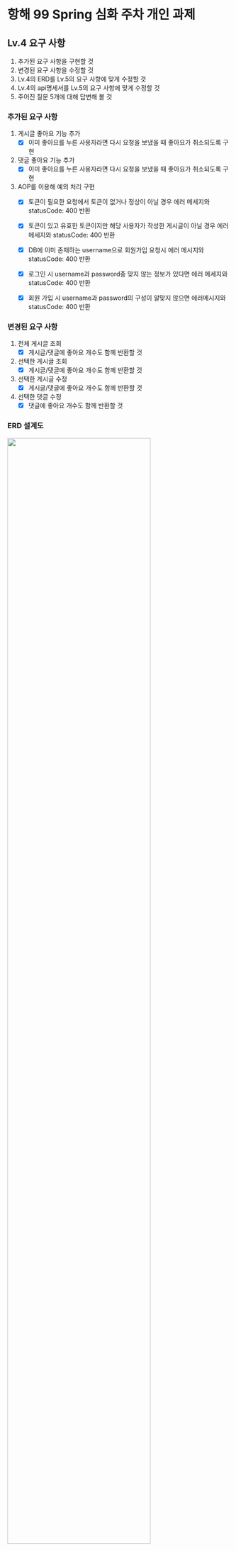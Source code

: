 # 항해 99 Spring 심화 주차 개인 과제

## Lv.4 요구 사항

1. 추가된 요구 사항을 구현할 것
2. 변경된 요구 사항을 수정할 것
3. Lv.4의 ERD를 Lv.5의 요구 사항에 맞게 수정할 것
4. Lv.4의 api명세서를 Lv.5의 요구 사항에 맞게 수정할 것
5. 주어진 질문 5개에 대해 답변해 볼 것

### 추가된 요구 사항

1. 게시글 좋아요 기능 추가
    - [x] 이미 좋아요를 누른 사용자라면 다시 요청을 보냈을 때 좋아요가 취소되도록 구현
2. 댓글 좋아요 기능 추가
    - [x] 이미 좋아요를 누른 사용자라면 다시 요청을 보냈을 때 좋아요가 취소되도록 구현
3. AOP를 이용해 예외 처리 구현
   - [x] 토큰이 필요한 요청에서 토큰이 없거나 정상이 아닐 경우 에러 메세지와 statusCode: 400 반환   
   - [x] 토큰이 있고 유효한 토큰이지만 해당 사용자가 작성한 게시글이 아닐 경우 에러 메세지와 statusCode: 400 반환   
   - [x] DB에 이미 존재하는 username으로 회원가입 요청시 에러 메시지와 statusCode: 400 반환   
   - [x] 로그인 시 username과 password중 맞지 않는 정보가 있다면 에러 메세지와 statusCode: 400 반환   
   - [x] 회원 가입 시 username과 password의 구성이 알맞지 않으면 에러메시지와 statusCode: 400 반환
   


### 변경된 요구 사항

1. 전체 게시글 조회
    - [x] 게시글/댓글에 좋아요 개수도 함께 반환할 것
2. 선택한 게시글 조회
    - [x] 게시글/댓글에 좋아요 개수도 함께 반환할 것
3. 선택한 게시글 수정
    - [x] 게시글/댓글에 좋아요 개수도 함께 반환할 것
4. 선택한 댓글 수정
    - [x] 댓글에 좋아요 개수도 함께 반환할 것

### ERD 설계도

<img width="80%" src="https://user-images.githubusercontent.com/106438992/220600576-3147b602-61f2-4177-989f-018836151753.png"/>

### api 명세서

| 기능 설명     | Method | URL                        | Request                                                                                          | Response                                                                                            |
|-----------|--------|----------------------------|--------------------------------------------------------------------------------------------------|-----------------------------------------------------------------------------------------------------|
| 회원 가입     | POST   | /api/user/signup           | {"username": "username", "password": "password", "admin": "boolean", "adminToken": "adminToken"} | {"statusCode": 200,"responseMessage": "signup success"}                                             |
| 로그인       | POST   | /api/user/login            | {"username": "username", "password": "password"}                                                 | {"statusCode": 200,"responseMessage": "login success"}                                              |
| 전체 게시글 조회 | GET    | /api/posts                 |                                                                                                  | [{"title": "title","username": "username","contents": " contents","uploadTime": "uploadTime"}]      |
| 특정 게시글 조회 | GET    | /api/posts/{id}            |                                                                                                  | {"title": "title 1", "username": "username", "contents": " contents 1", "uploadTime": "uploadTime"} |
| 게시글 작성    | POST   | api/posts                  | {"title" : "title", "contents" : "contents"}                                                     | {"title": "title 1", "username": "username", "contents": " contents 1", "uploadTime": "uploadTime"} |
| 게시글 수정    | PUT    | api/posts/{id}             | {"title": "modified title", "contents": "modified contents"}                                     | {"title": "title 1", "username": "username", "contents": " contents 1", "uploadTime": "uploadTime"} |
| 게시글 삭제    | DELETE | api/posts/{id}             |                                                                                                  | {"statusCode": 200,"responseMessage": "delete success"}                                             |
| 댓글 작성     | POST   | api/comments               | {"contents": "contents"}                                                                         | {"contents": "contents"}                                                                            |
| 댓글 수정     | PUT    | api/comments/{id}          | {"contents": "contents"}                                                                         | {"contents": "contents"}                                                                            |
| 댓글 삭제     | DELETE | api/comments/{id}          |                                                                                                  | {"statuscode": "statuscode", "responseMessage": "delete success"}                                   |
| 게시글 좋아요   | POST   | api/postlike/{postId}      |                                                                                                  | {"statuscode": "statuscode", "responseMessage": "post like success"}                                |
| 댓글 좋아요    | POST   | api/commenlike/{commentId} |                                                                                                  | {"statuscode": "statuscode", "responseMessage": "commment like success"}                            |

